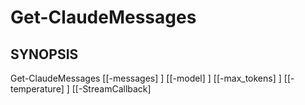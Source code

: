 ﻿---
external help file: powershai-help.xml
schema: 2.0.0
powershai: true
---

# Get-ClaudeMessages

## SYNOPSIS <!--!= @#Synop !-->

Get-ClaudeMessages [[-messages] <Object>] [[-model] <Object>] [[-max_tokens] <Object>] [[-temperature] <Object>] [[-StreamCallback] <Object>] [<CommonParameters>]


## SYNTAX <!--!= @#Syntax !-->

```
Get-ClaudeMessages [[-messages] <Object>] [[-model] <Object>] [[-max_tokens] <Object>] [[-temperature] <Object>] [[-StreamCallback] 
<Object>] [<CommonParameters>]
```

## PARAMETERS <!--!= @#Params !-->

### -StreamCallback

```yml
Parameter Set: (All)
Type: Object
Aliases: 
Accepted Values: 
Required: false
Position: 4
Default Value: 
Accept pipeline input: false
Accept wildcard characters: 
```

### -max_tokens

```yml
Parameter Set: (All)
Type: Object
Aliases: 
Accepted Values: 
Required: false
Position: 2
Default Value: 
Accept pipeline input: false
Accept wildcard characters: 
```

### -messages

```yml
Parameter Set: (All)
Type: Object
Aliases: 
Accepted Values: 
Required: false
Position: 0
Default Value: 
Accept pipeline input: false
Accept wildcard characters: 
```

### -model

```yml
Parameter Set: (All)
Type: Object
Aliases: 
Accepted Values: 
Required: false
Position: 1
Default Value: 
Accept pipeline input: false
Accept wildcard characters: 
```

### -temperature

```yml
Parameter Set: (All)
Type: Object
Aliases: 
Accepted Values: 
Required: false
Position: 3
Default Value: 
Accept pipeline input: false
Accept wildcard characters: 
```